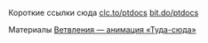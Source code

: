Короткие ссылки сюда
[clc.to/ptdocs](https://clc.to/ptdocs)
[bit.do/ptdocs](https://bit.do/ptdocs)

Материалы
[Ветвления — анимация «Туда-сюда»](https://creitivika-docs.github.io/pyth-proc/lessons/processing/if-tuda-suda/)
